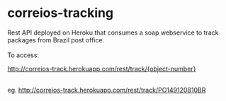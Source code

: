 # correios-tracking
Rest API deployed on Heroku that consumes a soap webservice to track packages from Brazil post office.
<br><br>
To access: <p>http://correios-track.herokuapp.com/rest/track/{object-number}</p>
<br>
eg. <a href="http://correios-track.herokuapp.com/rest/track/PO149120810BR" target="_blank">http://correios-track.herokuapp.com/rest/track/PO149120810BR</a>
